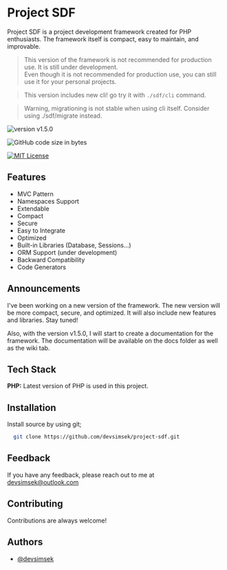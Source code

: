 # Project SDF

Project SDF is a project development framework created for PHP enthusiasts. The framework itself is compact, easy to maintain, and improvable.

> This version of the framework is not recommended for production use. It is still under development.<br>Even though it is not recommended for production use, you can still use it for your personal projects.

> This version includes new cli! go try it with `./sdf/cli` command.

> Warning, migrationing is not stable when using cli itself. Consider using ./sdf/migrate instead.

![version v1.5.0](https://img.shields.io/badge/version-v1.5-blue)

![GitHub code size in bytes](https://img.shields.io/github/languages/code-size/devsimsek/project-sdf)

[![MIT License](https://img.shields.io/badge/License-MIT-green.svg)](https://devsimsek.mit-license.org)

## Features

- MVC Pattern
- Namespaces Support
- Extendable
- Compact
- Secure
- Easy to Integrate
- Optimized
- Built-in Libraries (Database, Sessions...)
- ORM Support (under development)
- Backward Compatibility
- Code Generators

## Announcements

I've been working on a new version of the framework. The new version will be more compact, secure, and optimized. It will also include new features and libraries. Stay tuned!

Also, with the version v1.5.0, I will start to create a documentation for the framework. The documentation will be available on the docs folder as well as the wiki tab.

## Tech Stack

**PHP:** Latest version of PHP is used in this project.

## Installation

Install source by using git;

```bash
  git clone https://github.com/devsimsek/project-sdf.git
```

## Feedback

If you have any feedback, please reach out to me at devsimsek@outlook.com

## Contributing

Contributions are always welcome!

## Authors

- [@devsimsek](https://www.github.com/devsimsek)
